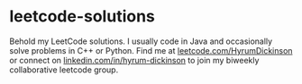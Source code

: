 # leetcode-solutions
Behold my LeetCode solutions. I usually code in Java and occasionally solve problems in C++ or Python. Find me at [leetcode.com/HyrumDickinson](https://leetcode.com/HyrumDickinson) or connect on [linkedin.com/in/hyrum-dickinson](https://www.linkedin.com/in/hyrum-dickinson) to join my biweekly collaborative leetcode group.
